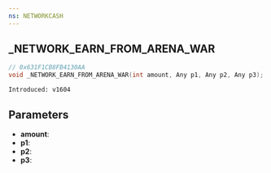 ```yaml
---
ns: NETWORKCASH
---
```

## _NETWORK_EARN_FROM_ARENA_WAR

```c
// 0x631F1CB8FB4130AA
void _NETWORK_EARN_FROM_ARENA_WAR(int amount, Any p1, Any p2, Any p3);
```

```
Introduced: v1604
```

## Parameters
* **amount**:
* **p1**:
* **p2**:
* **p3**:

